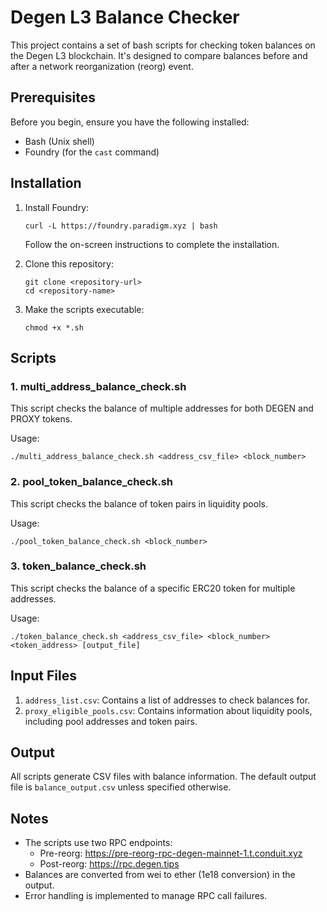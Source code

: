 # Degen L3 Balance Checker

This project contains a set of bash scripts for checking token balances on the Degen L3 blockchain. It's designed to compare balances before and after a network reorganization (reorg) event.

## Prerequisites

Before you begin, ensure you have the following installed:
- Bash (Unix shell)
- Foundry (for the `cast` command)

## Installation

1. Install Foundry:
   ```
   curl -L https://foundry.paradigm.xyz | bash
   ```
   Follow the on-screen instructions to complete the installation.

2. Clone this repository:
   ```
   git clone <repository-url>
   cd <repository-name>
   ```

3. Make the scripts executable:
   ```
   chmod +x *.sh
   ```

## Scripts

### 1. multi_address_balance_check.sh

This script checks the balance of multiple addresses for both DEGEN and PROXY tokens.

Usage:
```
./multi_address_balance_check.sh <address_csv_file> <block_number>
```

### 2. pool_token_balance_check.sh

This script checks the balance of token pairs in liquidity pools.

Usage:
```
./pool_token_balance_check.sh <block_number>
```

### 3. token_balance_check.sh

This script checks the balance of a specific ERC20 token for multiple addresses.

Usage:
```
./token_balance_check.sh <address_csv_file> <block_number> <token_address> [output_file]
```

## Input Files

1. `address_list.csv`: Contains a list of addresses to check balances for.
2. `proxy_eligible_pools.csv`: Contains information about liquidity pools, including pool addresses and token pairs.

## Output

All scripts generate CSV files with balance information. The default output file is `balance_output.csv` unless specified otherwise.

## Notes

- The scripts use two RPC endpoints:
  - Pre-reorg: https://pre-reorg-rpc-degen-mainnet-1.t.conduit.xyz
  - Post-reorg: https://rpc.degen.tips
- Balances are converted from wei to ether (1e18 conversion) in the output.
- Error handling is implemented to manage RPC call failures.
